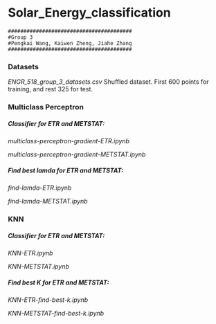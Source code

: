 # Solar_Energy_classification

```
########################################
#Group 3
#Pengkai Wang, Kaiwen Zheng, Jiahe Zhang
########################################
```

### Datasets

*ENGR_518_group_3_datasets.csv*   Shuffled dataset. First 600 points for training, and rest 325 for test.

### Multiclass Perceptron

##### Classifier for ETR and METSTAT:

*multiclass-perceptron-gradient-ETR.ipynb*

*multiclass-perceptron-gradient-METSTAT.ipynb*

##### Find best lamda for ETR and METSTAT:

*find-lamda-ETR*.ipynb

*find-lamda-METSTAT.ipynb*

### KNN

##### Classifier for ETR and METSTAT:

*KNN-ETR.ipynb*

*KNN-METSTAT.ipynb*

##### Find best K for ETR and METSTAT:

*KNN-ETR-find-best-k.ipynb*

*KNN-METSTAT-find-best-k.ipynb*

